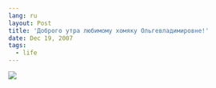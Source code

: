 ```yaml
---
lang: ru
layout: Post
title: 'Доброго утра любимому хомяку Ольгевладимировне!'
date: Dec 19, 2007
tags:
  - life
---
```


![](http://wow.sapegin.me/2q1d2m3p473p/ida.jpg)
